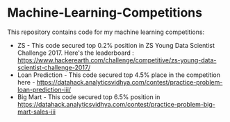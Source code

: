 # Machine-Learning-Competitions
This repository contains code for my machine learning competitions:

 - ZS - This code secured top 0.2% position in ZS Young Data Scientist Challenge 2017. Here's the leaderboard : https://www.hackerearth.com/challenge/competitive/zs-young-data-scientist-challenge-2017/
 - Loan Prediction - This code secured top 4.5% place in the competition here - https://datahack.analyticsvidhya.com/contest/practice-problem-loan-prediction-iii/
 - Big Mart - This code secured top 6.5% position in https://datahack.analyticsvidhya.com/contest/practice-problem-big-mart-sales-iii
